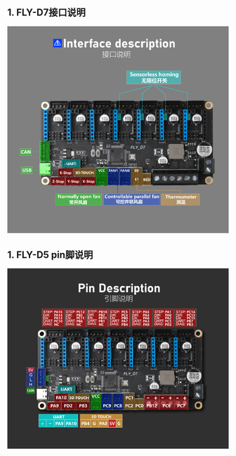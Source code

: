 ## 1. FLY-D7接口说明

![interface](../../images/boards/fly_d7/interface.png)

## 1. FLY-D5 pin脚说明

![pin](../../images/boards/fly_d7/pin.png)
